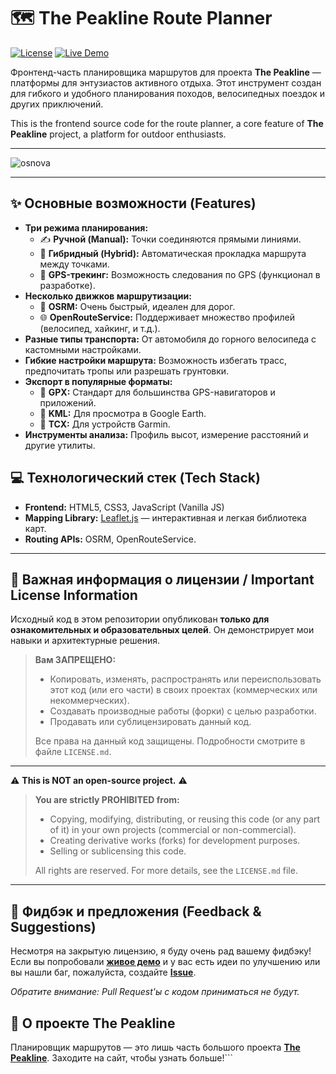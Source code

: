 # 🗺️ The Peakline Route Planner

[![License](https://img.shields.io/badge/License-Proprietary-red.svg)](https://github.com/CyberScoper/peakline-route-planner/blob/main/LICENSE)
[![Live Demo](https://img.shields.io/badge/Live_Demo-Online-brightgreen.svg)](https://www.thepeakline.com/route-planner)

Фронтенд-часть планировщика маршрутов для проекта **The Peakline** — платформы для энтузиастов активного отдыха. Этот инструмент создан для гибкого и удобного планирования походов, велосипедных поездок и других приключений.

This is the frontend source code for the route planner, a core feature of **The Peakline** project, a platform for outdoor enthusiasts.

---

![osnova](https://github.com/user-attachments/assets/4bfa4484-bc46-4c57-9ad0-026b9a5038c5)

---

## ✨ Основные возможности (Features)

*   **Три режима планирования:**
    *   ✍️ **Ручной (Manual):** Точки соединяются прямыми линиями.
    *   🚗 **Гибридный (Hybrid):** Автоматическая прокладка маршрута между точками.
    *   📍 **GPS-трекинг:** Возможность следования по GPS (функционал в разработке).
*   **Несколько движков маршрутизации:**
    *   🚀 **OSRM:** Очень быстрый, идеален для дорог.
    *   🌐 **OpenRouteService:** Поддерживает множество профилей (велосипед, хайкинг, и т.д.).
*   **Разные типы транспорта:** От автомобиля до горного велосипеда с кастомными настройками.
*   **Гибкие настройки маршрута:** Возможность избегать трасс, предпочитать тропы или разрешать грунтовки.
*   **Экспорт в популярные форматы:**
    *   💾 **GPX:** Стандарт для большинства GPS-навигаторов и приложений.
    *   💾 **KML:** Для просмотра в Google Earth.
    *   💾 **TCX:** Для устройств Garmin.
*   **Инструменты анализа:** Профиль высот, измерение расстояний и другие утилиты.

## 💻 Технологический стек (Tech Stack)

*   **Frontend:** HTML5, CSS3, JavaScript (Vanilla JS)
*   **Mapping Library:** [Leaflet.js](https://leafletjs.com/) — интерактивная и легкая библиотека карт.
*   **Routing APIs:** OSRM, OpenRouteService.

---

## 📜 **Важная информация о лицензии / Important License Information**

Исходный код в этом репозитории опубликован **только для ознакомительных и образовательных целей**. Он демонстрирует мои навыки и архитектурные решения.

> **Вам ЗАПРЕЩЕНО:**
> *   Копировать, изменять, распространять или переиспользовать этот код (или его части) в своих проектах (коммерческих или некоммерческих).
> *   Создавать производные работы (форки) с целью разработки.
> *   Продавать или сублицензировать данный код.
>
> Все права на данный код защищены. Подробности смотрите в файле `LICENSE.md`.

---

⚠️ **This is NOT an open-source project.** ⚠️

> **You are strictly PROHIBITED from:**
> *   Copying, modifying, distributing, or reusing this code (or any part of it) in your own projects (commercial or non-commercial).
> *   Creating derivative works (forks) for development purposes.
> *   Selling or sublicensing this code.
>
> All rights are reserved. For more details, see the `LICENSE.md` file.

---

## 💬 Фидбэк и предложения (Feedback & Suggestions)

Несмотря на закрытую лицензию, я буду очень рад вашему фидбэку! Если вы попробовали **[живое демо](https://www.thepeakline.com/route-planner)** и у вас есть идеи по улучшению или вы нашли баг, пожалуйста, создайте **[Issue](https://github.com/CyberScoper/peakline-route-planner/issues)**.

*Обратите внимание: Pull Request'ы с кодом приниматься не будут.*

## 🌲 О проекте The Peakline

Планировщик маршрутов — это лишь часть большого проекта **[The Peakline](https://www.thepeakline.com/)**. Заходите на сайт, чтобы узнать больше!```
